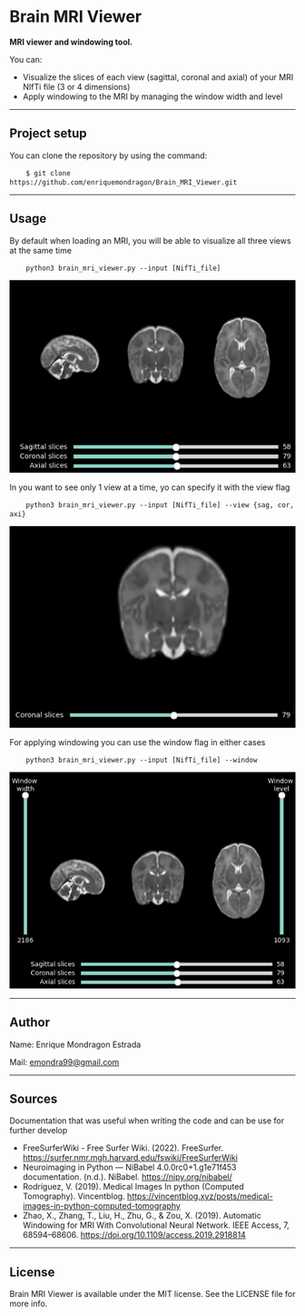 Brain MRI Viewer
===============

**MRI viewer and windowing tool.**

You can:
- Visualize the slices of each view (sagittal, coronal and axial) of your MRI NIfTi file (3 or 4 dimensions)
- Apply windowing to the MRI by managing the window width and level

--------
## Project setup

You can clone the repository by using the command:

```
    $ git clone https://github.com/enriquemondragon/Brain_MRI_Viewer.git
```

--------
## Usage
By default when loading an MRI, you will be able to visualize all three views at the same time

```
    python3 brain_mri_viewer.py --input [NifTi_file]
```

![Multiview](/images/multiview.png)

In you want to see only 1 view at a time, yo can specify it with the view flag

```
    python3 brain_mri_viewer.py --input [NifTi_file] --view {sag, cor, axi}
```

![single view](/images/cor_view.png)

For applying windowing you can use the window flag in either cases

```
    python3 brain_mri_viewer.py --input [NifTi_file] --window
```

![WIndowing](/images/windowing.png)

--------
## Author
Name: Enrique Mondragon Estrada

Mail: emondra99@gmail.com

--------
## Sources
Documentation that was useful when writing the code and can be use for further develop

- FreeSurferWiki - Free Surfer Wiki. (2022). FreeSurfer. https://surfer.nmr.mgh.harvard.edu/fswiki/FreeSurferWiki
- Neuroimaging in Python — NiBabel 4.0.0rc0+1.g1e71f453 documentation. (n.d.). NiBabel. https://nipy.org/nibabel/
- Rodríguez, V. (2019). Medical Images In python (Computed Tomography). Vincentblog. https://vincentblog.xyz/posts/medical-images-in-python-computed-tomography
- Zhao, X., Zhang, T., Liu, H., Zhu, G., & Zou, X. (2019). Automatic Windowing for MRI With Convolutional Neural Network. IEEE Access, 7, 68594–68606. https://doi.org/10.1109/access.2019.2918814


--------
## License
Brain MRI Viewer is available under the MIT license. See the LICENSE file for more info.